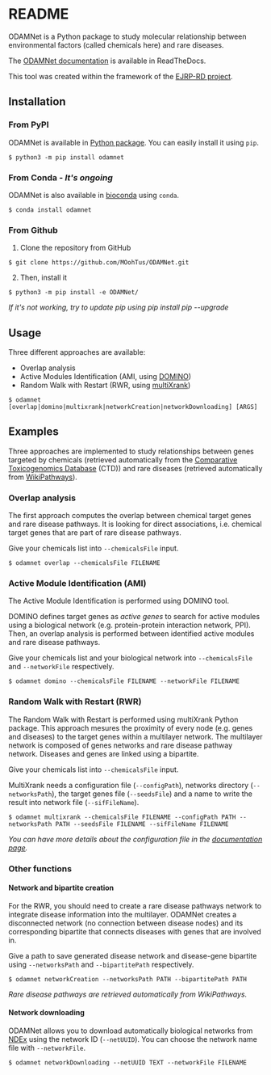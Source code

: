 # README

ODAMNet is a Python package to study molecular relationship between environmental factors (called chemicals here) and 
rare diseases. 

The [ODAMNet documentation][ODAMNet documentation] is available in ReadTheDocs.

This tool was created within the framework of the [EJRP-RD project][EJPRD].

## Installation 

### From PyPI

ODAMNet is available in [Python package][pypi]. You can easily install it using `pip`.

```console
$ python3 -m pip install odamnet
```

### From Conda - *It's ongoing*

ODAMNet is also available in [bioconda][bioconda] using ``conda``.

```console
$ conda install odamnet
```

### From Github

1. Clone the repository from GitHub

```console
$ git clone https://github.com/MOohTus/ODAMNet.git
```

2. Then, install it

```console
$ python3 -m pip install -e ODAMNet/
```

*If it's not working, try to update pip using pip install pip --upgrade*

## Usage

Three different approaches are available: 

- Overlap analysis
- Active Modules Identification (AMI, using [DOMINO][DOMINO])
- Random Walk with Restart (RWR, using [multiXrank][multiXrank])

```console
$ odamnet [overlap|domino|multixrank|networkCreation|networkDownloading] [ARGS]
```

## Examples

Three approaches are implemented to study relationships between genes targeted by chemicals (retrieved automatically 
from the [Comparative Toxicogenomics Database][CTD] (CTD)) and rare diseases (retrieved automatically from 
[WikiPathways][WikiPathways]).

### Overlap analysis

The first approach computes the overlap between chemical target genes and rare disease pathways. It is looking for 
direct associations, i.e. chemical target genes that are part of rare disease pathways.

Give your chemicals list into `--chemicalsFile` input. 

```console
$ odamnet overlap --chemicalsFile FILENAME
```

### Active Module Identification (AMI)

The Active Module Identification is performed using DOMINO tool. 

DOMINO defines target genes as *active genes* to search for active modules using a biological network 
(e.g. protein-protein interaction network, PPI). Then, an overlap analysis is performed between identified active 
modules and rare disease pathways. 

Give your chemicals list and your biological network into `--chemicalsFile` and `--networkFile` respectively. 

```console
$ odamnet domino --chemicalsFile FILENAME --networkFile FILENAME
```

### Random Walk with Restart (RWR)

The Random Walk with Restart is performed using multiXrank Python package. This approach mesures the proximity of every node 
(e.g. genes and diseases) to the target genes within a multilayer network. The multilayer network is composed of genes networks 
and rare disease pathway network. Diseases and genes are linked using a bipartite.  

Give your chemicals list into `--chemicalsFile` input. 

MultiXrank needs a configuration file (`--configPath`), networks directory (`--networksPath`),
the target genes file (`--seedsFile`) and a name to write the result into network file (`--sifFileName`). 

```console
$ odamnet multixrank --chemicalsFile FILENAME --configPath PATH --networksPath PATH --seedsFile FILENAME --sifFileName FILENAME
```

*You can have more details about the configuration file in the [documentation page][doc].*

### Other functions

#### Network and bipartite creation

For the RWR, you should need to create a rare disease pathways network to integrate disease information into the multilayer.
ODAMNet creates a disconnected network (no connection between disease nodes) and its corresponding bipartite that connects 
diseases with genes that are involved in. 

Give a path to save generated disease network and disease-gene bipartite using `--networksPath` and `--bipartitePath`
respectively.

```console
$ odamnet networkCreation --networksPath PATH --bipartitePath PATH
```
*Rare disease pathways are retrieved automatically from WikiPathways.*

#### Network downloading

ODAMNet allows you to download automatically biological networks from [NDEx][NDEx] using the network ID (`--netUUID`). 
You can choose the network name file with `--networkFile`.

```console
$ odamnet networkDownloading --netUUID TEXT --networkFile FILENAME
```

[ODAMNet documentation]: https://odamnet.readthedocs.io/
[pypi]: https://pypi.org/project/ODAMNet/
[bioconda]: https://bioconda.github.io/index.html
[EJPRD]: https://www.ejprarediseases.org/
[DOMINO]: http://domino.cs.tau.ac.il
[multiXrank]: https://multixrank-doc.readthedocs.io/en/latest/index.html
[WikiPathways]: https://www.wikipathways.org/
[CTD]: https://ctdbase.org/
[NDEx]: https://www.ndexbio.org/
[doc]: https://odamnet.readthedocs.io/en/latest/pages/formats/Input.html#configuration-file
